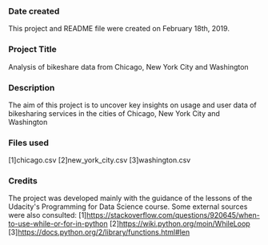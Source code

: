### Date created
This project and README file were created on February 18th, 2019.

### Project Title
Analysis of bikeshare data from Chicago, New York City and Washington

### Description
The aim of this project is to uncover key insights on usage and user data of bikesharing services in the cities of Chicago, New York City and Washington

### Files used
[1]chicago.csv
[2]new_york_city.csv
[3]washington.csv

### Credits
The project was developed mainly with the guidance of the lessons of the Udacity's Programming for Data Science course. Some external sources were also consulted:
[1]https://stackoverflow.com/questions/920645/when-to-use-while-or-for-in-python
[2]https://wiki.python.org/moin/WhileLoop
[3]https://docs.python.org/2/library/functions.html#len
